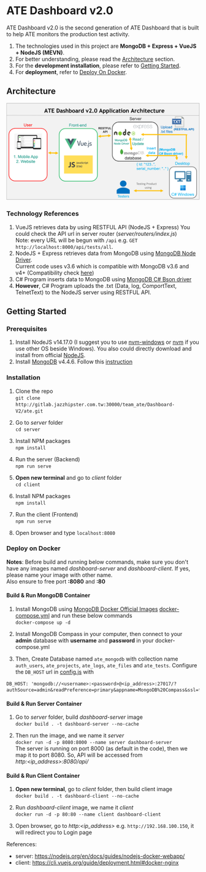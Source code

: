 # ATE Dashboard v2.0
ATE Dashboard v2.0 is the second generation of ATE Dashboard that is built to help ATE monitors the production test activity. 
1. The technologies used in this project are **MongoDB + Express + VueJS + NodeJS (MEVN)**. 
2. For better understanding, please read the [Architecture](#architecture) section. 
3. For the **development installation**, please refer to [Getting Started](#getting-started). 
4. For **deployment**, refer to [Deploy On Docker](#deploy-on-docker).

## Architecture
![Image of ATE Dashboard Architecture](./ATE-Dashboardv2.0-Architecture.png)

### Technology References
1. VueJS retrieves data by using RESTFUL API (NodeJS + Express)
You could check the API url in server router (_server/routers/index.js_) <br>
Note: every URL will be begun with `/api` e.g. `GET http://localhost:8000/api/tests/all`.
2. NodeJS + Express retrieves data from MongoDB using [MongoDB Node Driver](https://docs.mongodb.com/drivers/node/current/). <br> Current code uses v3.6 which is compatible with MongoDB v3.6 and v4+ (Compatibility check [here](https://docs.mongodb.com/drivers/node/master/compatibility/))
3. C# Program inserts data to MongoDB using [MongoDB C# Bson driver](https://docs.mongodb.com/drivers/csharp/)
4. **However**, C# Program uploads the .txt (Data, log, ComportText, TelnetText) to the NodeJS server using RESTFUL API.

## Getting Started

### Prerequisites
1. Install NodeJS v14.17.0 (I suggest you to use [nvm-windows](https://github.com/coreybutler/nvm-windows) or [nvm](https://github.com/nvm-sh/nvm) if you use other OS beside Windows). You also could directly download and install from official [NodeJS](https://nodejs.dev/).
2. Install [MongoDB](https://www.mongodb.com/try/download/community) v4.4.6. Follow this [instruction](https://dotblogs.com.tw/explooosion/2018/01/21/040728)

### Installation
1. Clone the repo<br>
`git clone http://gitlab.jazzhipster.com.tw:30000/team_ate/Dashboard-V2/ate.git`

2. Go to _server_ folder <br>
`cd server`

3. Install NPM packages<br>
`npm install`

4. Run the server (Backend)<br>
`npm run serve`

5. **Open new terminal** and go to _client_ folder<br>
`cd client`

6. Install NPM packages<br>
`npm install`

7. Run the client (Frontend)<br>
`npm run serve`

8. Open browser and type `localhost:8080`

### Deploy on Docker
**Notes**: Before build and running below commands, make sure you don't have any images named _dashboard-server_ and _dashboard-client_. If yes, please name your image with other name.<br>
Also ensure to free port **:8080** and **:80**

#### Build & Run MongoDB Container

1. Install MongoDB using [MongoDB Docker Official Images](https://hub.docker.com/_/mongo) [docker-compose.yml](docker-compose.yml) and run these below commands<br/>
`docker-compose up -d`

2. Install MongoDB Compass in your computer, then connect to your **admin** database with **username** and **password** in your docker-compose.yml

3. Then, Create Database named `ate_mongodb` with collection name `auth_users`, `ate_projects`, `ate_logs`, `ate_files` and `ate_tests`.
Configure the `DB_HOST` url in [config.js](server/config/config.js) with
```
DB_HOST: 'mongodb://<username>:<password>@<ip_address>:27017/?authSource=admin&readPreference=primary&appname=MongoDB%20Compass&ssl=false'
```

#### Build & Run Server Container

1. Go to _server_ folder, build _dashboard-server_ image <br>
`docker build . -t dashboard-server --no-cache`

2. Then run the image, and we name it _server_<br>
`docker run -d -p 8080:8000 --name server dashboard-server` <br>
The server is running on port 8000 (as default in the code), then we map it to port 8080. So, API will be accessed from <br>
_http:<ip_address>:8080/api/_

#### Build & Run Client Container

1. **Open new terminal**, go to _client_ folder, then build client image <br>
`docker build . -t dashboard-client --no-cache`

2. Run _dashboard-client_ image, we name it _client_ <br>
`docker run -d -p 80:80 --name client dashboard-client`

3. Open browser, go to _http:<ip_address>_ e.g. `http://192.168.100.150`, it will redirect you to Login page

References:
- server: https://nodejs.org/en/docs/guides/nodejs-docker-webapp/
- client: https://cli.vuejs.org/guide/deployment.html#docker-nginx
